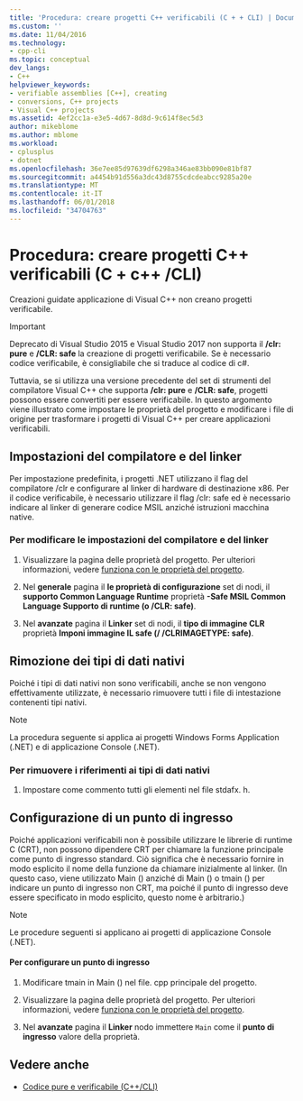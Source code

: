 ```yaml
---
title: 'Procedura: creare progetti C++ verificabili (C + + CLI) | Documenti Microsoft'
ms.custom: ''
ms.date: 11/04/2016
ms.technology:
- cpp-cli
ms.topic: conceptual
dev_langs:
- C++
helpviewer_keywords:
- verifiable assemblies [C++], creating
- conversions, C++ projects
- Visual C++ projects
ms.assetid: 4ef2cc1a-e3e5-4d67-8d8d-9c614f8ec5d3
author: mikeblome
ms.author: mblome
ms.workload:
- cplusplus
- dotnet
ms.openlocfilehash: 36e7ee85d97639df6298a346ae83bb090e81bf87
ms.sourcegitcommit: a4454b91d556a3dc43d8755cdcdeabcc9285a20e
ms.translationtype: MT
ms.contentlocale: it-IT
ms.lasthandoff: 06/01/2018
ms.locfileid: "34704763"
---
```

# <a name="how-to-create-verifiable-c-projects-ccli"></a>Procedura: creare progetti C++ verificabili (C + c++ /CLI)

Creazioni guidate applicazione di Visual C++ non creano progetti verificabile.

> [!IMPORTANT]
> Deprecato di Visual Studio 2015 e Visual Studio 2017 non supporta il **/clr: pure** e **/CLR: safe** la creazione di progetti verificabile. Se è necessario codice verificabile, è consigliabile che si traduce al codice di c#.

Tuttavia, se si utilizza una versione precedente del set di strumenti del compilatore Visual C++ che supporta **/clr: pure** e **/CLR: safe**, progetti possono essere convertiti per essere verificabile. In questo argomento viene illustrato come impostare le proprietà del progetto e modificare i file di origine per trasformare i progetti di Visual C++ per creare applicazioni verificabili.

## <a name="compiler-and-linker-settings"></a>Impostazioni del compilatore e del linker

 Per impostazione predefinita, i progetti .NET utilizzano il flag del compilatore /clr e configurare al linker di hardware di destinazione x86. Per il codice verificabile, è necessario utilizzare il flag /clr: safe ed è necessario indicare al linker di generare codice MSIL anziché istruzioni macchina native.

### <a name="to-change-the-compiler-and-linker-settings"></a>Per modificare le impostazioni del compilatore e del linker

1. Visualizzare la pagina delle proprietà del progetto. Per ulteriori informazioni, vedere [funziona con le proprietà del progetto](../ide/working-with-project-properties.md).

1. Nel **generale** pagina il **le proprietà di configurazione** set di nodi, il **supporto Common Language Runtime** proprietà **-Safe MSIL Common Language Supporto di runtime (o /CLR: safe)**.

1. Nel **avanzate** pagina il **Linker** set di nodi, il **tipo di immagine CLR** proprietà **Imponi immagine IL safe (/ /CLRIMAGETYPE: safe)**.

## <a name="removing-native-data-types"></a>Rimozione dei tipi di dati nativi

Poiché i tipi di dati nativi non sono verificabili, anche se non vengono effettivamente utilizzate, è necessario rimuovere tutti i file di intestazione contenenti tipi nativi.

> [!NOTE]
> La procedura seguente si applica ai progetti Windows Forms Application (.NET) e di applicazione Console (.NET).

### <a name="to-remove-references-to-native-data-types"></a>Per rimuovere i riferimenti ai tipi di dati nativi

1. Impostare come commento tutti gli elementi nel file stdafx. h.

## <a name="configuring-an-entry-point"></a>Configurazione di un punto di ingresso

Poiché applicazioni verificabili non è possibile utilizzare le librerie di runtime C (CRT), non possono dipendere CRT per chiamare la funzione principale come punto di ingresso standard. Ciò significa che è necessario fornire in modo esplicito il nome della funzione da chiamare inizialmente al linker. (In questo caso, viene utilizzato Main () anziché di Main () o tmain () per indicare un punto di ingresso non CRT, ma poiché il punto di ingresso deve essere specificato in modo esplicito, questo nome è arbitrario.)

> [!NOTE]
> Le procedure seguenti si applicano ai progetti di applicazione Console (.NET).

#### <a name="to-configure-an-entry-point"></a>Per configurare un punto di ingresso

1. Modificare tmain in Main () nel file. cpp principale del progetto.

1. Visualizzare la pagina delle proprietà del progetto. Per ulteriori informazioni, vedere [funziona con le proprietà del progetto](../ide/working-with-project-properties.md).

1. Nel **avanzate** pagina il **Linker** nodo immettere `Main` come il **punto di ingresso** valore della proprietà.

## <a name="see-also"></a>Vedere anche

- [Codice pure e verificabile (C++/CLI)](../dotnet/pure-and-verifiable-code-cpp-cli.md)
